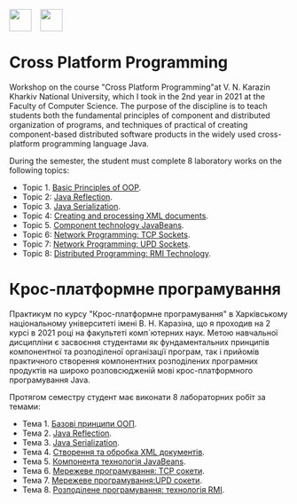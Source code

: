 <div style="display: flex;">
    <img src="https://static8.tgstat.ru/channels/_0/ce/ceecb42fcf878251779474152143188f.jpg" width="40" height="40">
    &nbsp;&nbsp;&nbsp;&nbsp;
    <img src="http://geometry.karazin.ua/themes/frontend/images/univer_logo.jpg" width="40" height="40">
</div>

# Cross Platform Programming
Workshop on the course "Cross Platform Programming"at V. N. Karazin Kharkiv National University, which I took in the 2nd year in 2021 at the Faculty of Computer Science. The purpose of the discipline is to teach students both the fundamental  principles of 
component and distributed organization of programs, and techniques of practical  of creating component-based distributed software products in the widely used  cross-platform programming language Java.

During the semester, the student must complete 8 laboratory works on the following topics:
- Topic 1. [Basic Principles of OOP](https://github.com/MaksymAndreiev/CrossPlatformProgramming/tree/master/Task%201.%20OOP%20Basics%20and%20Numerical%20Methods).
- Topic 2: [Java Reflection](https://github.com/MaksymAndreiev/CrossPlatformProgramming/tree/master/Task%202.%20Java%20Reflection).
- Topic 3. [Java Serialization](https://github.com/MaksymAndreiev/CrossPlatformProgramming/tree/master/Task%203.%20Serialization).
- Topic 4: [Creating and processing XML documents](https://github.com/MaksymAndreiev/CrossPlatformProgramming/tree/master/Task%204.%20Java%20%26%20XML).
- Topic 5. [Component technology JavaBeans](https://github.com/MaksymAndreiev/CrossPlatformProgramming/tree/master/Task%205.%20Java%20Beans).
- Topic 6: [Network Programming: TCP Sockets](https://github.com/MaksymAndreiev/CrossPlatformProgramming/tree/master/Task%206.%20Java%20Net%20Programming%20(TCP%20Sockets)).
- Topic 7: [Network Programming: UPD Sockets](https://github.com/MaksymAndreiev/CrossPlatformProgramming/tree/master/Task%207.%20Java%20Net%20Programming%20(UDP%20Sockets)).
- Topic 8: [Distributed Programming: RMI Technology](https://github.com/MaksymAndreiev/CrossPlatformProgramming/tree/master/Task%208.%20RMI).

# Крос-платформне програмування
Практикум по курсу "Крос-платформне програмування" в Харківському національному університеті імені В. Н. Каразіна, що я проходив на 2 курсі в 2021 році на факультеті комп`ютерних наук. Метою навчальної дисципліни є засвоєння студентами як фундаментальних 
принципів компонентної та розподіленої організації програм, так і прийомів практичного 
створення компонентних розподілених програмних продуктів на широко розповсюдженій 
мові крос-платформного програмування Java.

Протягом семестру студент має виконати 8 лабораторних робіт за темами:
- Тема 1. [Базові принципи ООП](https://github.com/MaksymAndreiev/CrossPlatformProgramming/tree/master/Task%201.%20OOP%20Basics%20and%20Numerical%20Methods).
- Тема 2. [Java Reflection](https://github.com/MaksymAndreiev/CrossPlatformProgramming/tree/master/Task%202.%20Java%20Reflection).
- Тема 3. [Java Serialization](https://github.com/MaksymAndreiev/CrossPlatformProgramming/tree/master/Task%203.%20Serialization).
- Тема 4. [Створення та обробка XML документів](https://github.com/MaksymAndreiev/CrossPlatformProgramming/tree/master/Task%204.%20Java%20%26%20XML).
- Тема 5. [Компонента технологія JavaBeans](https://github.com/MaksymAndreiev/CrossPlatformProgramming/tree/master/Task%205.%20Java%20Beans).
- Тема 6. [Мережеве програмування: TCP сокети](https://github.com/MaksymAndreiev/CrossPlatformProgramming/tree/master/Task%206.%20Java%20Net%20Programming%20(TCP%20Sockets)).
- Тема 7. [Мережеве програмування:UPD сокети](https://github.com/MaksymAndreiev/CrossPlatformProgramming/tree/master/Task%207.%20Java%20Net%20Programming%20(UDP%20Sockets)).
- Тема 8. [Розподілене програмування: технологія RMI](https://github.com/MaksymAndreiev/CrossPlatformProgramming/tree/master/Task%208.%20RMI).
